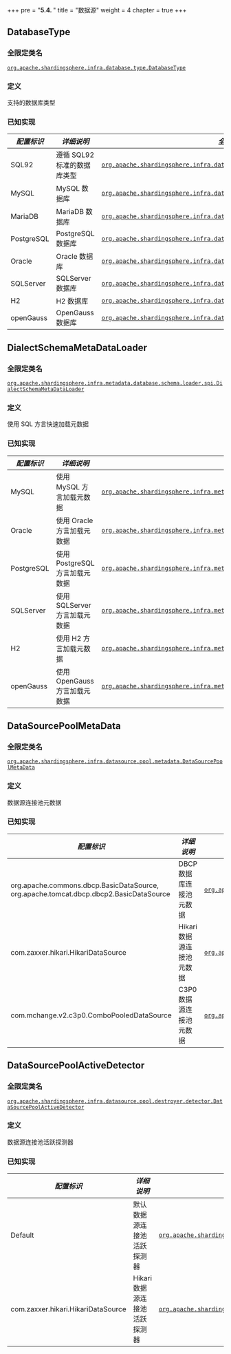 +++
pre = "<b>5.4. </b>"
title = "数据源"
weight = 4
chapter = true
+++

## DatabaseType

### 全限定类名

[`org.apache.shardingsphere.infra.database.type.DatabaseType`](https://github.com/apache/shardingsphere/blob/master/shardingsphere-infra/shardingsphere-infra-common/src/main/java/org/apache/shardingsphere/infra/database/type/DatabaseType.java)

### 定义

支持的数据库类型

### 已知实现

| *配置标识* | *详细说明*                             | *全限定类名* |
| -------------------- | ----------------------------------------- | ---------------------------- |
| SQL92                | 遵循 SQL92 标准的数据库类型                       | [`org.apache.shardingsphere.infra.database.type.dialect.SQL92DatabaseType`](https://github.com/apache/shardingsphere/blob/master/shardingsphere-infra/shardingsphere-infra-common/src/main/java/org/apache/shardingsphere/infra/database/type/dialect/SQL92DatabaseType.java) |
| MySQL                | MySQL 数据库                            | [`org.apache.shardingsphere.infra.database.type.dialect.MySQLDatabaseType`](https://github.com/apache/shardingsphere/blob/master/shardingsphere-infra/shardingsphere-infra-common/src/main/java/org/apache/shardingsphere/infra/database/type/dialect/MySQLDatabaseType.java) |
| MariaDB              | MariaDB 数据库                          | [`org.apache.shardingsphere.infra.database.type.dialect.MariaDBDatabaseType`](https://github.com/apache/shardingsphere/blob/master/shardingsphere-infra/shardingsphere-infra-common/src/main/java/org/apache/shardingsphere/infra/database/type/dialect/MariaDBDatabaseType.java) |
| PostgreSQL           | PostgreSQL 数据库                       | [`org.apache.shardingsphere.infra.database.type.dialect.PostgreSQLDatabaseType`](https://github.com/apache/shardingsphere/blob/master/shardingsphere-infra/shardingsphere-infra-common/src/main/java/org/apache/shardingsphere/infra/database/type/dialect/PostgreSQLDatabaseType.java) |
| Oracle               | Oracle 数据库                           | [`org.apache.shardingsphere.infra.database.type.dialect.OracleDatabaseType`](https://github.com/apache/shardingsphere/blob/master/shardingsphere-infra/shardingsphere-infra-common/src/main/java/org/apache/shardingsphere/infra/database/type/dialect/OracleDatabaseType.java) |
| SQLServer            | SQLServer 数据库                        | [`org.apache.shardingsphere.infra.database.type.dialect.SQLServerDatabaseType`](https://github.com/apache/shardingsphere/blob/master/shardingsphere-infra/shardingsphere-infra-common/src/main/java/org/apache/shardingsphere/infra/database/type/dialect/SQLServerDatabaseType.java) |
| H2                   | H2 数据库                               | [`org.apache.shardingsphere.infra.database.type.dialect.H2DatabaseType`](https://github.com/apache/shardingsphere/blob/master/shardingsphere-infra/shardingsphere-infra-common/src/main/java/org/apache/shardingsphere/infra/database/type/dialect/H2DatabaseType.java) |
| openGauss            | OpenGauss 数据库                        | [`org.apache.shardingsphere.infra.database.type.dialect.OpenGaussDatabaseType`](https://github.com/apache/shardingsphere/blob/master/shardingsphere-infra/shardingsphere-infra-common/src/main/java/org/apache/shardingsphere/infra/database/type/dialect/OpenGaussDatabaseType.java) |

## DialectSchemaMetaDataLoader

### 全限定类名

[`org.apache.shardingsphere.infra.metadata.database.schema.loader.spi.DialectSchemaMetaDataLoader`](https://github.com/apache/shardingsphere/blob/master/shardingsphere-infra/shardingsphere-infra-common/src/main/java/org/apache/shardingsphere/infra/metadata/database/schema/loader/spi/DialectSchemaMetaDataLoader.java)

### 定义

使用 SQL 方言快速加载元数据

### 已知实现

| *配置标识* | *详细说明*                           | *全限定类名* |
| -------------------- | --------------------------------------- | ---------------------- |
| MySQL                | 使用 MySQL 方言加载元数据      | [`org.apache.shardingsphere.infra.metadata.database.schema.loader.dialect.MySQLSchemaMetaDataLoader`](https://github.com/apache/shardingsphere/blob/master/shardingsphere-infra/shardingsphere-infra-common/src/main/java/org/apache/shardingsphere/infra/metadata/database/schema/loader/dialect/MySQLSchemaMetaDataLoader.java) |
| Oracle               | 使用 Oracle 方言加载元数据    | [`org.apache.shardingsphere.infra.metadata.database.schema.loader.dialect.OracleSchemaMetaDataLoader`](https://github.com/apache/shardingsphere/blob/master/shardingsphere-infra/shardingsphere-infra-common/src/main/java/org/apache/shardingsphere/infra/metadata/database/schema/loader/dialect/OracleSchemaMetaDataLoader.java) |
| PostgreSQL           | 使用 PostgreSQL 方言加载元数据 | [`org.apache.shardingsphere.infra.metadata.database.schema.loader.dialect.PostgreSQLSchemaMetaDataLoader`](https://github.com/apache/shardingsphere/blob/master/shardingsphere-infra/shardingsphere-infra-common/src/main/java/org/apache/shardingsphere/infra/metadata/database/schema/loader/dialect/PostgreSQLSchemaMetaDataLoader.java) |
| SQLServer            | 使用 SQLServer 方言加载元数据 | [`org.apache.shardingsphere.infra.metadata.database.schema.loader.dialect.SQLServerSchemaMetaDataLoader`](https://github.com/apache/shardingsphere/blob/master/shardingsphere-infra/shardingsphere-infra-common/src/main/java/org/apache/shardingsphere/infra/metadata/database/schema/loader/dialect/SQLServerSchemaMetaDataLoader.java) |
| H2                   | 使用 H2 方言加载元数据         | [`org.apache.shardingsphere.infra.metadata.database.schema.loader.dialect.H2SchemaMetaDataLoader`](https://github.com/apache/shardingsphere/blob/master/shardingsphere-infra/shardingsphere-infra-common/src/main/java/org/apache/shardingsphere/infra/metadata/database/schema/loader/dialect/H2SchemaMetaDataLoader.java) |
| openGauss            | 使用 OpenGauss 方言加载元数据 | [`org.apache.shardingsphere.infra.metadata.database.schema.loader.dialect.OpenGaussSchemaMetaDataLoader`](https://github.com/apache/shardingsphere/blob/master/shardingsphere-infra/shardingsphere-infra-common/src/main/java/org/apache/shardingsphere/infra/metadata/database/schema/loader/dialect/OpenGaussSchemaMetaDataLoader.java) |

## DataSourcePoolMetaData

### 全限定类名

[`org.apache.shardingsphere.infra.datasource.pool.metadata.DataSourcePoolMetaData`](https://github.com/apache/shardingsphere/blob/master/shardingsphere-infra/shardingsphere-infra-common/src/main/java/org/apache/shardingsphere/infra/datasource/pool/metadata/DataSourcePoolMetaData.java)

### 定义

数据源连接池元数据

### 已知实现

| *配置标识*                                                                  | *详细说明*                    | *全限定类名* |
| ------------------------------------------------------------------------------------- | -------------------------------- | ---------------------------- |
| org.apache.commons.dbcp.BasicDataSource, org.apache.tomcat.dbcp.dbcp2.BasicDataSource | DBCP 数据库连接池元数据   | [`org.apache.shardingsphere.infra.datasource.pool.metadata.type.dbcp.DBCPDataSourcePoolMetaData`](https://github.com/apache/shardingsphere/blob/master/shardingsphere-infra/shardingsphere-infra-common/src/main/java/org/apache/shardingsphere/infra/datasource/pool/metadata/type/dbcp/DBCPDataSourcePoolMetaData.java) |
| com.zaxxer.hikari.HikariDataSource                                                    | Hikari 数据源连接池元数据 | [`org.apache.shardingsphere.infra.datasource.pool.metadata.type.hikari.HikariDataSourcePoolMetaData`](https://github.com/apache/shardingsphere/blob/master/shardingsphere-infra/shardingsphere-infra-common/src/main/java/org/apache/shardingsphere/infra/datasource/pool/metadata/type/hikari/HikariDataSourcePoolMetaData.java) |
| com.mchange.v2.c3p0.ComboPooledDataSource                                             | C3P0 数据源连接池元数据  | [`org.apache.shardingsphere.infra.datasource.pool.metadata.type.c3p0.C3P0DataSourcePoolMetaData`](https://github.com/apache/shardingsphere/blob/master/shardingsphere-infra/shardingsphere-infra-common/src/main/java/org/apache/shardingsphere/infra/datasource/pool/metadata/type/c3p0/C3P0DataSourcePoolMetaData.java)         |

## DataSourcePoolActiveDetector

### 全限定类名

[`org.apache.shardingsphere.infra.datasource.pool.destroyer.detector.DataSourcePoolActiveDetector`](https://github.com/apache/shardingsphere/blob/master/shardingsphere-infra/shardingsphere-infra-common/src/main/java/org/apache/shardingsphere/infra/datasource/pool/destroyer/detector/DataSourcePoolActiveDetector.java)

### 定义

数据源连接池活跃探测器

### 已知实现

| *配置标识*               | *详细说明*                            | *全限定类名* |
| ---------------------------------- | ---------------------------------------- | ---------------------------- |
| Default                            | 默认数据源连接池活跃探测器 | [`org.apache.shardingsphere.infra.datasource.pool.destroyer.detector.type.DefaultDataSourcePoolActiveDetector`](https://github.com/apache/shardingsphere/blob/master/shardingsphere-infra/shardingsphere-infra-common/src/main/java/org/apache/shardingsphere/infra/datasource/pool/destroyer/detector/type/DefaultDataSourcePoolActiveDetector.java) |
| com.zaxxer.hikari.HikariDataSource | Hikari 数据源连接池活跃探测器  | [`org.apache.shardingsphere.infra.datasource.pool.destroyer.detector.type.HikariDataSourcePoolActiveDetector`](https://github.com/apache/shardingsphere/blob/master/shardingsphere-infra/shardingsphere-infra-common/src/main/java/org/apache/shardingsphere/infra/datasource/pool/destroyer/detector/type/HikariDataSourcePoolActiveDetector.java) |
